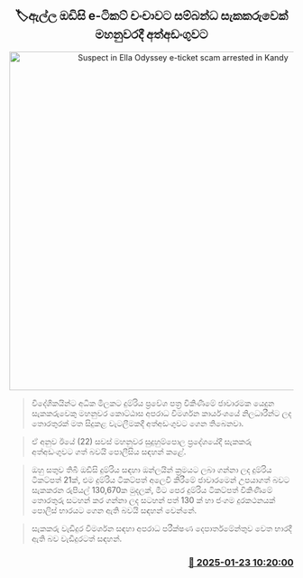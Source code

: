 <p align='center'><b><h2 align='center' title='Suspect in Ella Odyssey e-ticket scam arrested in Kandy'>🏷ඇල්ල ඔඩිසි e-ටිකට් චංචාවට සම්බන්ධ සැකකරුවෙක් මහනුවරදී අත්අඩංගුවට</h2></b></p>
<p align='center'><img src='https://helakuru.sgp1.cdn.digitaloceanspaces.com/esana/images/lib/ella-nine-archived.jpg' width='600' alt='Suspect in Ella Odyssey e-ticket scam arrested in Kandy'></p>

> විදේශිකයින්ට අධික මිලකට දුම්රිය ප්‍රවේශ පත්‍ර විකිණීමේ ජාවාරමක යෙදුන සැකකරුවෙකු මහනුවර කොට්ඨාස අපරාධ විමර්ශන කාර්යංශයේ නිලධාරීන්ට ලද තොරතුරක් මත සිදුකළ වැටලීමකදී අත්අඩංගුවට ගෙන තිබෙනවා.

> ඒ අනුව ඊයේ (22) සවස් මහනුවර සුදුහුම්පොල ප්‍රදේශයේදී සැකකරු අත්අඩංගුවට ගත් බවයි පොලීසිය සඳහන් කළේ.

> ඔහු සතුව තිබී ඔඩිසි දුම්රිය සඳහා ඔන්ලයින් ක්‍රමයට ලබා ගන්නා ලද දුම්රිය ටිකට්පත් 21ක්, එම දුම්රිය ටිකට්පත් අලෙවි කිරීමේ ජාවාරමෙන් උපයාගත් බවට සැකකරන රුපියල් 130,670ක මුදලක්, මීට පෙර දුම්රිය ටිකට්පත් විකිණිමේ තොරතුරු සටහන් කර ගන්නා ලද සටහන් පත් 130 ක් හා ජංගම දුරකථනයක් පොලිස් භාරයට ගෙන ඇති බවයි සඳහන් වෙන්නේ.

> සැකකරු වැඩිදුර විමර්ශන සඳහා අපරාධ පරීක්ෂණ දෙපාර්තමේන්තුව වෙත භාරදී ඇති බව වැඩිදුරටත් සඳහන්.



<h3 align='right'><a href='https://www.helakuru.lk/esana/p/106816/'>📅 2025-01-23 10:20:00</a></h3>

